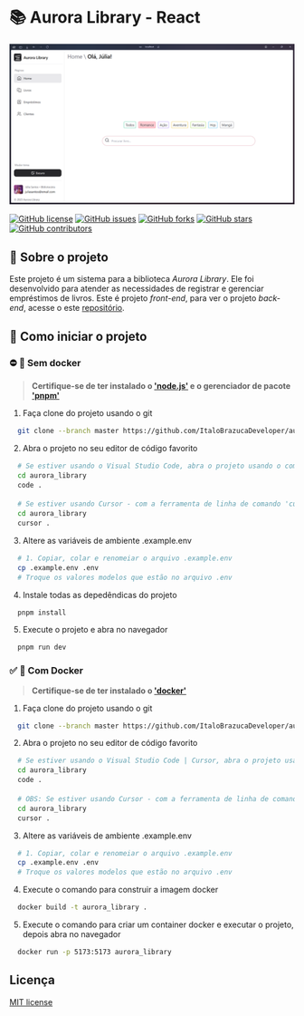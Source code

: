 # 📚 Aurora Library - React


![Screenshot of the home page](/home_page.png)

[![GitHub license](https://img.shields.io/github/license/ItaloBrazucaDeveloper/aurora_library)](https://github.com/ItaloBrazucaDeveloper/aurora_library/blob/master/LICENSE)
[![GitHub issues](https://img.shields.io/github/issues/ItaloBrazucaDeveloper/aurora_library)](https://github.com/ItaloBrazucaDeveloper/aurora_library/issues)
[![GitHub forks](https://img.shields.io/github/forks/ItaloBrazucaDeveloper/aurora_library)](https://github.com/ItaloBrazucaDeveloper/aurora_library/network)
[![GitHub stars](https://img.shields.io/github/stars/ItaloBrazucaDeveloper/aurora_library)](https://github.com/ItaloBrazucaDeveloper/aurora_library/stargazers)
[![GitHub contributors](https://img.shields.io/github/contributors/ItaloBrazucaDeveloper/aurora_library)](https://github.com/ItaloBrazucaDeveloper/aurora_library/graphs/contributors)

## 📝 Sobre o projeto
Este projeto é um sistema para a biblioteca _Aurora Library_. Ele foi desenvolvido para atender as necessidades de registrar e gerenciar empréstimos de livros. Este é projeto _front-end_, para ver o projeto _back-end_, acesse o este [repositório](https://github.com/Dev-Benicio/aurora-library-project). 

## 🚀 Como iniciar o projeto   

### ⛔ 🐋 Sem docker   
> **Certifique-se de ter instalado o ['node.js'](https://nodejs.org/pt) e o gerenciador de pacote ['pnpm'](https://nodejs.org/pt)**

1. Faça clone do projeto usando o git
```bash
  git clone --branch master https://github.com/ItaloBrazucaDeveloper/aurora_library.git
```

2. Abra o projeto no seu editor de código favorito
```bash
  # Se estiver usando o Visual Studio Code, abra o projeto usando o comando abaixo
  cd aurora_library
  code .

  # Se estiver usando Cursor - com a ferramenta de linha de comando 'cursor', abra o projeto usando o comando abaixo
  cd aurora_library
  cursor .
```

3. Altere as variáveis de ambiente .example.env
  ```bash
    # 1. Copiar, colar e renomeiar o arquivo .example.env
    cp .example.env .env
    # Troque os valores modelos que estão no arquivo .env
  ```

4. Instale todas as depedêndicas do projeto
```bash
  pnpm install
```

5. Execute o projeto e abra no navegador
```bash
  pnpm run dev
```

### ✅ 🐳 Com Docker
> **Certifique-se de ter instalado o ['docker'](https://www.docker.com/get-started)**

1. Faça clone do projeto usando o git
```bash
  git clone --branch master https://github.com/ItaloBrazucaDeveloper/aurora_library.git
```


2. Abra o projeto no seu editor de código favorito
```bash
  # Se estiver usando o Visual Studio Code | Cursor, abra o projeto usando o comando abaixo
  cd aurora_library
  code .

  # OBS: Se estiver usando Cursor - com a ferramenta de linha de comando 'cursor', abra o projeto usando o comando abaixo
  cd aurora_library
  cursor .
```

3. Altere as variáveis de ambiente .example.env
  ```bash
    # 1. Copiar, colar e renomeiar o arquivo .example.env
    cp .example.env .env
    # Troque os valores modelos que estão no arquivo .env
  ```

4. Execute o comando para construir a imagem docker
```bash
  docker build -t aurora_library .
```

5. Execute o comando para criar um container docker e executar o projeto, depois abra no navegador
```bash
  docker run -p 5173:5173 aurora_library
```

## Licença

[MIT license](./LICENSE)